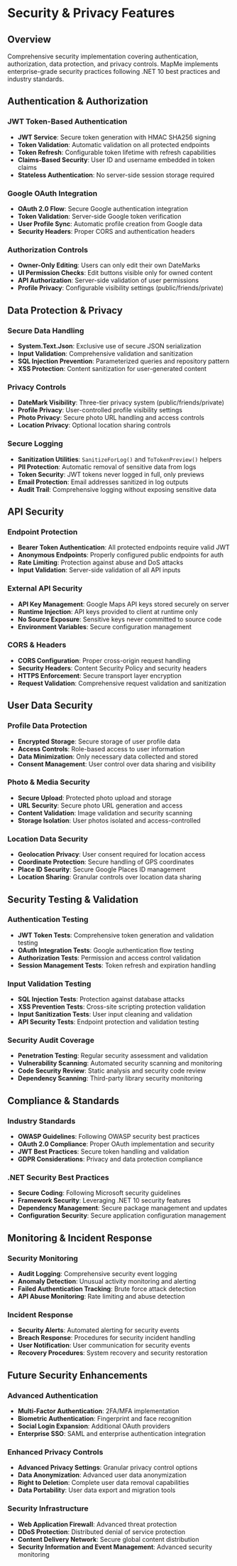 # Security & Privacy Features

## Overview
Comprehensive security implementation covering authentication, authorization, data protection, and privacy controls. MapMe implements enterprise-grade security practices following .NET 10 best practices and industry standards.

## Authentication & Authorization

### JWT Token-Based Authentication
- **JWT Service**: Secure token generation with HMAC SHA256 signing
- **Token Validation**: Automatic validation on all protected endpoints
- **Token Refresh**: Configurable token lifetime with refresh capabilities
- **Claims-Based Security**: User ID and username embedded in token claims
- **Stateless Authentication**: No server-side session storage required

### Google OAuth Integration
- **OAuth 2.0 Flow**: Secure Google authentication integration
- **Token Validation**: Server-side Google token verification
- **User Profile Sync**: Automatic profile creation from Google data
- **Security Headers**: Proper CORS and authentication headers

### Authorization Controls
- **Owner-Only Editing**: Users can only edit their own DateMarks
- **UI Permission Checks**: Edit buttons visible only for owned content
- **API Authorization**: Server-side validation of user permissions
- **Profile Privacy**: Configurable visibility settings (public/friends/private)

## Data Protection & Privacy

### Secure Data Handling
- **System.Text.Json**: Exclusive use of secure JSON serialization
- **Input Validation**: Comprehensive validation and sanitization
- **SQL Injection Prevention**: Parameterized queries and repository pattern
- **XSS Protection**: Content sanitization for user-generated content

### Privacy Controls
- **DateMark Visibility**: Three-tier privacy system (public/friends/private)
- **Profile Privacy**: User-controlled profile visibility settings
- **Photo Privacy**: Secure photo URL handling and access controls
- **Location Privacy**: Optional location sharing controls

### Secure Logging
- **Sanitization Utilities**: `SanitizeForLog()` and `ToTokenPreview()` helpers
- **PII Protection**: Automatic removal of sensitive data from logs
- **Token Security**: JWT tokens never logged in full, only previews
- **Email Protection**: Email addresses sanitized in log outputs
- **Audit Trail**: Comprehensive logging without exposing sensitive data

## API Security

### Endpoint Protection
- **Bearer Token Authentication**: All protected endpoints require valid JWT
- **Anonymous Endpoints**: Properly configured public endpoints for auth
- **Rate Limiting**: Protection against abuse and DoS attacks
- **Input Validation**: Server-side validation of all API inputs

### External API Security
- **API Key Management**: Google Maps API keys stored securely on server
- **Runtime Injection**: API keys provided to client at runtime only
- **No Source Exposure**: Sensitive keys never committed to source code
- **Environment Variables**: Secure configuration management

### CORS & Headers
- **CORS Configuration**: Proper cross-origin request handling
- **Security Headers**: Content Security Policy and security headers
- **HTTPS Enforcement**: Secure transport layer encryption
- **Request Validation**: Comprehensive request validation and sanitization

## User Data Security

### Profile Data Protection
- **Encrypted Storage**: Secure storage of user profile data
- **Access Controls**: Role-based access to user information
- **Data Minimization**: Only necessary data collected and stored
- **Consent Management**: User control over data sharing and visibility

### Photo & Media Security
- **Secure Upload**: Protected photo upload and storage
- **URL Security**: Secure photo URL generation and access
- **Content Validation**: Image validation and security scanning
- **Storage Isolation**: User photos isolated and access-controlled

### Location Data Security
- **Geolocation Privacy**: User consent required for location access
- **Coordinate Protection**: Secure handling of GPS coordinates
- **Place ID Security**: Secure Google Places ID management
- **Location Sharing**: Granular controls over location data sharing

## Security Testing & Validation

### Authentication Testing
- **JWT Token Tests**: Comprehensive token generation and validation testing
- **OAuth Integration Tests**: Google authentication flow testing
- **Authorization Tests**: Permission and access control validation
- **Session Management Tests**: Token refresh and expiration handling

### Input Validation Testing
- **SQL Injection Tests**: Protection against database attacks
- **XSS Prevention Tests**: Cross-site scripting protection validation
- **Input Sanitization Tests**: User input cleaning and validation
- **API Security Tests**: Endpoint protection and validation testing

### Security Audit Coverage
- **Penetration Testing**: Regular security assessment and validation
- **Vulnerability Scanning**: Automated security scanning and monitoring
- **Code Security Review**: Static analysis and security code review
- **Dependency Scanning**: Third-party library security monitoring

## Compliance & Standards

### Industry Standards
- **OWASP Guidelines**: Following OWASP security best practices
- **OAuth 2.0 Compliance**: Proper OAuth implementation and security
- **JWT Best Practices**: Secure token handling and validation
- **GDPR Considerations**: Privacy and data protection compliance

### .NET Security Best Practices
- **Secure Coding**: Following Microsoft security guidelines
- **Framework Security**: Leveraging .NET 10 security features
- **Dependency Management**: Secure package management and updates
- **Configuration Security**: Secure application configuration management

## Monitoring & Incident Response

### Security Monitoring
- **Audit Logging**: Comprehensive security event logging
- **Anomaly Detection**: Unusual activity monitoring and alerting
- **Failed Authentication Tracking**: Brute force attack detection
- **API Abuse Monitoring**: Rate limiting and abuse detection

### Incident Response
- **Security Alerts**: Automated alerting for security events
- **Breach Response**: Procedures for security incident handling
- **User Notification**: User communication for security events
- **Recovery Procedures**: System recovery and security restoration

## Future Security Enhancements

### Advanced Authentication
- **Multi-Factor Authentication**: 2FA/MFA implementation
- **Biometric Authentication**: Fingerprint and face recognition
- **Social Login Expansion**: Additional OAuth providers
- **Enterprise SSO**: SAML and enterprise authentication integration

### Enhanced Privacy Controls
- **Advanced Privacy Settings**: Granular privacy control options
- **Data Anonymization**: Advanced user data anonymization
- **Right to Deletion**: Complete user data removal capabilities
- **Data Portability**: User data export and migration tools

### Security Infrastructure
- **Web Application Firewall**: Advanced threat protection
- **DDoS Protection**: Distributed denial of service protection
- **Content Delivery Network**: Secure global content distribution
- **Security Information and Event Management**: Advanced security monitoring

